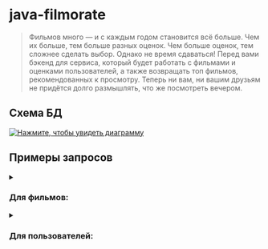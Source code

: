 # java-filmorate

> Фильмов много — и с каждым годом становится всё больше.
> Чем их больше, тем больше разных оценок.
> Чем больше оценок, тем сложнее сделать выбор.
> Однако не время сдаваться!
> Перед вами бэкенд для сервиса, который будет 
> работать с фильмами и оценками пользователей, а также
> возвращать топ фильмов, рекомендованных к просмотру.
> Теперь ни вам, ни вашим друзьям не придётся долго размышлять,
> что же посмотреть вечером.

## Схема БД
<a href="https://drawsql.app/teams/my-team-172/diagrams/java-filmorate" title="Перейти на сайт drawsql.app">
    <img src="https://github.com/IvanMarakanov/java-filmorate/blob/main/src/main/resources/db/schema.png" alt="Нажмите, чтобы увидеть диаграмму" />
</a>

## Примеры запросов
<details>
    <summary><h3>Для фильмов:</h3></summary>
    
* Получение списка всех фильмов:
```SQL
SELECT *
FROM films;
```
* Получение информации по фильму по его id:
```SQL
SELECT *
FROM films
WHERE films.film_id = <?>; -- id фильма
```   
</details>

<details>
    <summary><h3>Для пользователей:</h3></summary>

* Получение списка всех пользователей:
```SQL
SELECT *
FROM users;
```

* Получение информации по пользователю по его id:
```SQL
SELECT *
FROM users
WHERE users.user_id = <?>; -- id пользователя
```   
</details>
